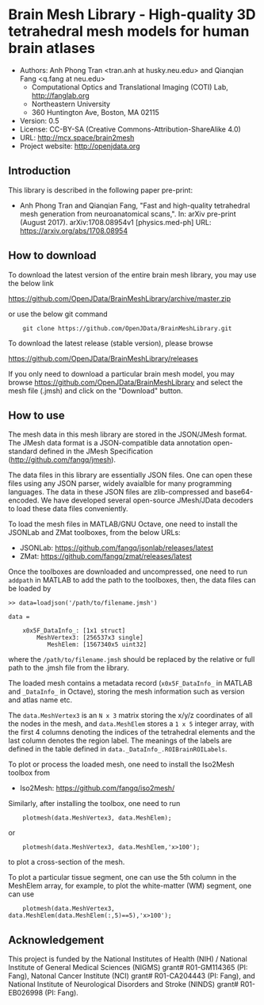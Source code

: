# Brain Mesh Library - High-quality 3D tetrahedral mesh models for human brain atlases

* Authors: Anh Phong Tran <tran.anh at husky.neu.edu> and Qianqian Fang <q.fang at neu.edu>
  * Computational Optics and Translational Imaging (COTI) Lab, http://fanglab.org
  * Northeastern University
  * 360 Huntington Ave, Boston, MA 02115
* Version: 0.5
* License: CC-BY-SA (Creative Commons-Attribution-ShareAlike 4.0)
* URL: http://mcx.space/brain2mesh
* Project website: http://openjdata.org

## Introduction 

This library is described in the following paper pre-print:

* Anh Phong Tran and Qianqian Fang, "Fast and high-quality 
  tetrahedral mesh generation from neuroanatomical scans,". 
  In: arXiv pre-print (August 2017). arXiv:1708.08954v1 [physics.med-ph] 
  URL: https://arxiv.org/abs/1708.08954

## How to download

To download the latest version of the entire brain mesh library, you 
may use the below link

https://github.com/OpenJData/BrainMeshLibrary/archive/master.zip

or use the below git command
```
    git clone https://github.com/OpenJData/BrainMeshLibrary.git
```

To download the latest release (stable version), please browse

https://github.com/OpenJData/BrainMeshLibrary/releases

If you only need to download a particular brain mesh model, you 
may browse https://github.com/OpenJData/BrainMeshLibrary
and select the mesh file (.jmsh) and click on the "Download" button.

## How to use

The mesh data in this mesh library are stored in the JSON/JMesh 
format. The JMesh data format is a JSON-compatible data annotation 
open-standard defined in the JMesh Specification 
(http://github.com/fangq/jmesh).

The data files in this library are essentially JSON files. One
can open these files using any JSON parser, widely avaialble 
for many programming languages. The data in these JSON files
are zlib-compressed and base64-encoded. We have developed 
several open-source JMesh/JData decoders to load these data 
files conveniently.

To load the mesh files in MATLAB/GNU Octave, one need to install
the JSONLab and ZMat toolboxes, from the below URLs:

* JSONLab: https://github.com/fangq/jsonlab/releases/latest
* ZMat: https://github.com/fangq/zmat/releases/latest

Once the toolboxes are downloaded and uncompressed, one need
to run `addpath` in MATLAB to add the path to the toolboxes, 
then, the data files can be loaded by
```
>> data=loadjson('/path/to/filename.jmsh')

data = 

    x0x5F_DataInfo_: [1x1 struct]
        MeshVertex3: [256537x3 single]
           MeshElem: [1567340x5 uint32]
```
where the `/path/to/filename.jmsh` should be replaced by the 
relative or full path to the .jmsh file from the library.

The loaded mesh contains a metadata record (`x0x5F_DataInfo_` 
in MATLAB and `_DataInfo_` in Octave), storing the mesh
information such as version and atlas name etc.

The `data.MeshVertex3` is an `N x 3` matrix storing the 
x/y/z coordinates of all the nodes in the mesh, and 
`data.MeshElem` stores a `1 x 5` integer array, with the 
first 4 columns denoting the indices of the tetrahedral
elements and the last column denotes the region label.
The meanings of the labels are defined in the table 
defined in `data._DataInfo_.ROIBrainROILabels`.

To plot or process the loaded mesh, one need to install 
the Iso2Mesh toolbox from

* Iso2Mesh: https://github.com/fangq/iso2mesh/

Similarly, after installing the toolbox, one need to run
```
    plotmesh(data.MeshVertex3, data.MeshElem);
```
or
```
    plotmesh(data.MeshVertex3, data.MeshElem,'x>100');
```
to plot a cross-section of the mesh.

To plot a particular tissue segment, one can use the 
5th column in the MeshElem array, for example, to plot the
white-matter (WM) segment, one can use

```
    plotmesh(data.MeshVertex3, data.MeshElem(data.MeshElem(:,5)==5),'x>100');
```

## Acknowledgement 

This project is funded by the National Institutes of Health (NIH) / 
National Institute of General Medical Sciences (NIGMS) grant# 
R01-GM114365 (PI: Fang), Natonal Cancer Institute (NCI) grant# 
R01-CA204443 (PI: Fang), and National Institute of Neurological 
Disorders and Stroke (NINDS) grant# R01-EB026998 (PI: Fang).
